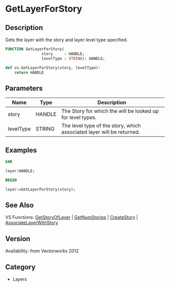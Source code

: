 # GetLayerForStory

## Description
Gets the layer with the story and layer level type specified.

```pascal
FUNCTION GetLayerForStory(
				story     : HANDLE;
				levelType : STRING): HANDLE;
```

```python
def vs.GetLayerForStory(story, levelType):
    return HANDLE
```

## Parameters
|Name|Type|Description|
|---|---|---|
|story|HANDLE|The Story for which the will be looked up for level types.|
|levelType|STRING|The level type of the story, which associated layer will be returned.|

## Examples
```pascal
VAR

layer:HANDLE;

BEGIN

layer:=GetLayerForStory(story);
```

## See Also
VS Functions:
[GetStoryOfLayer](GetStoryOfLayer.md) 
| [GetNumStories](GetNumStories.md) 
| [CreateStory](CreateStory.md) 
| [AssociateLayerWithStory](AssociateLayerWithStory.md)

## Version
Availability: from Vectorworks 2012

## Category
* Layers

